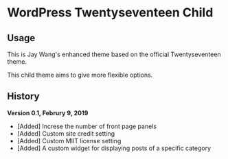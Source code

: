 WordPress Twentyseventeen Child
=======

## Usage

This is Jay Wang's enhanced theme based on the official Twentyseventeen theme.

This child theme aims to give more flexible options.

## History

**Version 0.1, Februry 9, 2019**

* [Added] Increse the number of front page panels
* [Added] Custom site credit setting
* [Added] Custom MIIT license setting
* [Added] A custom widget for displaying posts of a specific category